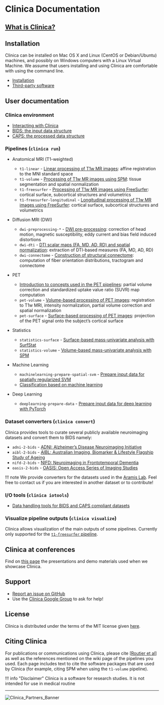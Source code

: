 # Clinica Documentation

## [What is Clinica?](WhatIsClinica)

## Installation

Clinica can be installed on Mac OS X and Linux (CentOS or Debian/Ubuntu) machines, and possibly on Windows computers with a Linux Virtual Machine. We assume that users installing and using Clinica are comfortable with using the command line.

<!--!!! info "New release: Clinica 0.3.6!"
    We are very pleased to announce the release 0.3.6 of Clinica. The release notes are available here: [v0.3.6](http://bit.ly/2tfZjvh).-->

<!-- ### Installing Clinica from source -->
  - [Installation](./Installation)
  - [Third-party software](./Third-party)  

<!-- ### Installing Clinica using Docker
Another way to install Clinica is to use [Docker](https://www.docker.com/what-docker). The installation procedure of the Clinica Docker image, which contains everything required to launch any pipeline of Clinica, is explained [here](https://gitlab.inria.fr/aramis/clinica_docker).    -->

<!-- ### Using Clinica on the ICM cluster
ICM members are encouraged to use the version of Clinica available on the cluster. Installation instructions are available [here](./ICMClusterInstallation). -->


## User documentation

### Clinica environment
- [Interacting with Clinica](InteractingWithClinica)
- [BIDS: the input data structure](BIDS)
- [CAPS: the processed data structure](CAPS/Introduction)

### Pipelines (`clinica run`)
- Anatomical MRI (T1-weighted)
    - `t1-linear` - [Linear processing of T1w MR images](Pipelines/T1_Linear): affine registration to the MNI standard space
    - `t1-volume` - [Processing of T1w MR images using SPM](Pipelines/T1_Volume): tissue segmentation and spatial normalization
    - `t1-freesurfer` - [Processing of T1w MR images using FreeSurfer](Pipelines/T1_FreeSurfer): cortical surface, subcortical structures and volumetrics
    - `t1-freesurfer-longitudinal` - [Longitudinal processing of T1w MR images using FreeSurfer](Pipelines/T1_FreeSurfer): cortical surface, subcortical structures and volumetrics
- Diffusion MRI (DWI)
    - `dwi-preprocessing-*` - [DWI pre-processing](Pipelines/DWI_Preprocessing): correction of head motion, magnetic susceptibility, eddy current and bias field induced distortions
    - `dwi-dti` - [DTI scalar maps (FA, MD, AD, RD) and spatial normalization](Pipelines/DWI_DTI): extraction of DTI-based measures (FA, MD, AD, RD)
    - `dwi-connectome` - [Construction of structural connectome](Pipelines/DWI_Connectome): computation of fiber orientation distributions, tractogram and connectome
- PET
    - [Introduction to concepts used in the PET pipelines](Pipelines/PET_Introduction): partial volume correction and standardized uptake value ratio (SUVR) map computation
    - `pet-volume` - [Volume-based processing of PET images](Pipelines/PET_Volume): registration to T1w MRI, intensity normalization, partial volume correction and spatial normalization
    - `pet-surface` - [Surface-based processing of PET images](Pipelines/PET_Surface): projection of the PET signal onto the subject’s cortical surface
- Statistics
    - `statistics-surface` - [Surface-based mass-univariate analysis with SurfStat](Pipelines/Stats_Surface)
    - `statistics-volume` - [Volume-based mass-univariate analysis with SPM](Pipelines/Stats_Volume)

- Machine Learning
    - `machinelearning-prepare-spatial-svm` - [Prepare input data for spatially regularized SVM](Pipelines/MachineLearning_PrepareSVM)
    - [Classification based on machine learning](Pipelines/MachineLearning_Classification)

- Deep Learning
    - `deeplearning-prepare-data` - [Prepare input data for deep learning with PyTorch](Pipelines/DeepLearning_PrepareData)


### Dataset converters (`clinica convert`)
Clinica provides tools to curate several publicly available neuroimaging datasets and convert them to BIDS namely:

- `adni-2-bids` - [ADNI: Alzheimer’s Disease Neuroimaging Initiative](Converters/ADNI2BIDS)
- `aibl-2-bids` - [AIBL: Australian Imaging, Biomarker & Lifestyle Flagship Study of Ageing](Converters/AIBL2BIDS)
- `nifd-2-bids` - [NIFD: Neuroimaging in Frontotemporal Dementia](Converters/NIFD2BIDS)
- `oasis-2-bids` - [OASIS: Open Access Series of Imaging Studies](Converters/OASIS2BIDS)

!!! note
    We provide converters for the datasets used in the [Aramis Lab](http://www.aramislab.fr/). Feel free to contact us if you are interested in another dataset or to contribute!


### I/O tools (`clinica iotools`)
- [Data handling tools for BIDS and CAPS compliant datasets](IO)

### Visualize pipeline outputs (`clinica visualize`)
Clinica allows visualization of the main outputs of some pipelines. Currently only supported for the [`t1-freesurfer` pipeline](Pipelines/T1_FreeSurfer).

## Clinica at conferences
Find on [this page](ClinicaConferences) the presentations and demo materials used when we showcase Clinica.

## Support
- [Report an issue on GitHub](https://github.com/aramis-lab/clinica/issues)
- Use the [Clinica Google Group](https://groups.google.com/forum/#!forum/clinica-user) to ask for help!

## License
Clinica is distributed under the terms of the MIT license given [here](https://github.com/aramis-lab/clinica/blob/dev/LICENSE.txt).

## Citing Clinica
For publications or communications using Clinica, please cite [[Routier et al](https://hal.inria.fr/hal-02308126/)] as well as the references mentioned on the wiki page of the pipelines you used. Each page includes text to cite the software packages that are used by Clinica (for example, citing SPM when using the `t1-volume` pipeline).

!!! info "Disclaimer"
    Clinica is a software for research studies. It is not intended for use in medical routine

---

![Clinica_Partners_Banner](img/Clinica_Partners_Banner.png)
